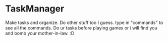 # TaskManager
Make tasks and organize. Do other stuff too I guess. type in "commands" to see all the commands. Do ur tasks before playing games or i will find you and bomb your mother-in-law. :D
